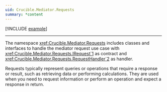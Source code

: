 ```yaml
---
uid: Crucible.Mediator.Requests
summary: *content
---
```


[!INCLUDE [example](../../Fragments/basic-usage-label.md)]

---

The namespace <xref:Crucible.Mediator.Requests> includes classes and interfaces
to handle the mediator request use case with <xref:Crucible.Mediator.Requests.IRequest`1> 
as contract and <xref:Crucible.Mediator.Requests.RequestHandler`2> as handler.

Requests typically represent queries or operations that require a 
response or result, such as retrieving data or performing calculations. 
They are used when you need to request information or perform an operation 
and expect a response in return.